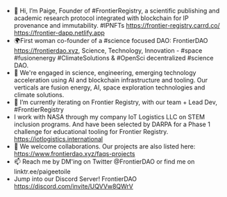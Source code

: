 - 👋 Hi, I’m Paige, Founder of #FrontierRegistry, a scientific publishing and academic research protocol integrated with blockchain for IP provenance and immutability. #IPNFTs  https://frontier-registry.carrd.co/  https://frontier-dapp.netlify.app
- 🌍First woman co-founder of a #science focused DAO: FrontierDAO https://frontierdao.xyz, Science, Technology, Innovation - #space #fusionenergy #ClimateSolutions & #OpenSci decentralized #science DAO.
- 👀 We're engaged in science, engineering, emerging technology acceleration using AI and blockchain infrastructure and tooling. Our verticals are fusion energy, AI, space exploration technologies and climate solutions.
- 🌱 I’m currently iterating on Frontier Registry, with our team + Lead Dev, #FrontierRegistry
- I work with NASA through my company IoT Logistics LLC on STEM inclusion programs. And have been selected by DARPA for a Phase 1 challenge for educational tooling for Frontier Registry. https://iotlogistics.international
- 💞️ We welcome collaborations. Our projects are also listed here: https://www.frontierdao.xyz/faqs-projects
- 📫 Reach me by DM'ing on Twitter @FrontierDAO or find me on linktr.ee/paigeetoile
- Jump into our Discord Server!  FrontierDAO  https://discord.com/invite/UQVVw8QWrV

<!---
PaigeDAO/PaigeDAO is a ✨ special ✨ repository because its `README.md` (this file) appears on your GitHub profile.
You can click the Preview link to take a look at your changes.
--->
